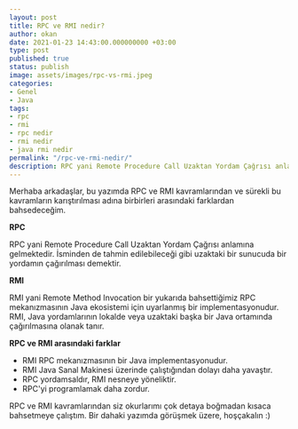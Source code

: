 ```yaml
---
layout: post
title: RPC ve RMI nedir?
author: okan
date: 2021-01-23 14:43:00.000000000 +03:00
type: post
published: true
status: publish
image: assets/images/rpc-vs-rmi.jpeg
categories:
- Genel
- Java 
tags:
- rpc
- rmi
- rpc nedir
- rmi nedir
- java rmi nedir
permalink: "/rpc-ve-rmi-nedir/"
description: RPC yani Remote Procedure Call Uzaktan Yordam Çağrısı anlamına gelmektedir. RMI, Java yordamlarının lokalde veya uzaktaki başka bir Java ortamında çağırılmasına olanak tanır.    
---
```

Merhaba arkadaşlar, bu yazımda RPC ve RMI kavramlarından ve sürekli bu kavramların karıştırılması adına birbirleri arasındaki farklardan bahsedeceğim.

**RPC**

RPC yani Remote Procedure Call Uzaktan Yordam Çağrısı anlamına gelmektedir. İsminden de tahmin edilebileceği gibi uzaktaki bir sunucuda bir yordamın çağırılması demektir. 

**RMI**

RMI yani Remote Method Invocation bir yukarıda bahsettiğimiz RPC mekanızmasının Java ekosistemi için uyarlanmış bir implementasyonudur. RMI, Java yordamlarının lokalde veya uzaktaki başka bir Java ortamında çağırılmasına olanak tanır.

**RPC ve RMI arasındaki farklar**

- RMI RPC mekanızmasının bir Java implementasyonudur.
- RMI Java Sanal Makinesi üzerinde çalıştığından dolayı daha yavaştır.
- RPC yordamsaldır, RMI nesneye yöneliktir.
- RPC'yi programlamak daha zordur.

RPC ve RMI kavramlarından siz okurlarımı çok detaya boğmadan kısaca bahsetmeye çalıştım. Bir dahaki yazımda görüşmek üzere, hoşçakalın :)